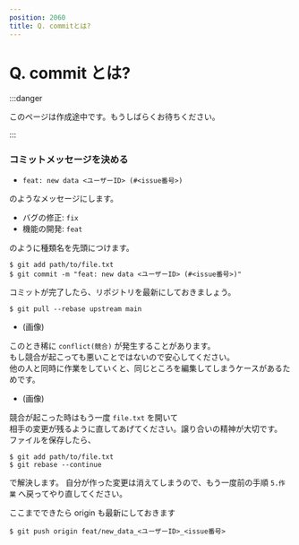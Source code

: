```yaml
---
position: 2060
title: Q. commitとは?
---
```


# Q. commit とは?

:::danger

このページは作成途中です。もうしばらくお待ちください。

:::

### コミットメッセージを決める

- `feat: new data <ユーザーID> (#<issue番号>)`

のようなメッセージにします。

- バグの修正: `fix`
- 機能の開発: `feat`

のように種類名を先頭につけます。

```
$ git add path/to/file.txt
$ git commit -m "feat: new data <ユーザーID> (#<issue番号>)"
```

コミットが完了したら、リポジトリを最新にしておきましょう。

```
$ git pull --rebase upstream main
```

- (画像)

このとき稀に `conflict(競合)` が発生することがあります。  
もし競合が起こっても悪いことではないので安心してください。  
他の人と同時に作業をしていくと、同じところを編集してしまうケースがあるためです。

- (画像)

競合が起こった時はもう一度 `file.txt` を開いて  
相手の変更が残るように直してあげてください。譲り合いの精神が大切です。
ファイルを保存したら、

```
$ git add path/to/file.txt
$ git rebase --continue
```

で解決します。
自分が作った変更は消えてしまうので、もう一度前の手順 `5.作業` へ戻ってやり直してください。

ここまでできたら origin も最新にしておきます

```
$ git push origin feat/new_data_<ユーザーID>_<issue番号>
```
